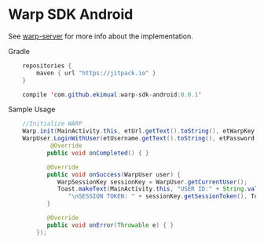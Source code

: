 Warp SDK Android
================

See [warp-server](https://github.com/jakejosol/warp-server) for more info about the implementation.

Gradle

```java
	repositories {
    	maven { url "https://jitpack.io" }
    }
```

```java
	compile 'com.github.ekimual:warp-sdk-android:0.0.1'
```

Sample Usage

```java
	//Initialize WARP
	Warp.init(MainActivity.this, etUrl.getText().toString(), etWarpKey.getText().toString(), "", "", true);
	WarpUser.LoginWithUser(etUsername.getText().toString(), etPassword.getText().toString(), new WarpUser.Result() {
            @Override
           public void onCompleted() { }

           @Override
           public void onSuccess(WarpUser user) {
              WarpSessionKey sessionKey = WarpUser.getCurrentUser();
              Toast.makeText(MainActivity.this, "USER ID:" + String.valueOf(sessionKey.getUserId()) +
                 "\nSESSION TOKEN: " + sessionKey.getSessionToken(), Toast.LENGTH_LONG).show();
           }

           @Override
           public void onError(Throwable e) { }
        });
```
